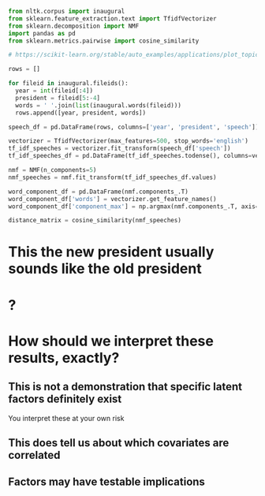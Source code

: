 ```python
from nltk.corpus import inaugural
from sklearn.feature_extraction.text import TfidfVectorizer
from sklearn.decomposition import NMF
import pandas as pd
from sklearn.metrics.pairwise import cosine_similarity

# https://scikit-learn.org/stable/auto_examples/applications/plot_topics_extraction_with_nmf_lda.html

rows = []

for fileid in inaugural.fileids():
  year = int(fileid[:4])
  president = fileid[5:-4]
  words = ' '.join(list(inaugural.words(fileid)))
  rows.append([year, president, words])

speech_df = pd.DataFrame(rows, columns=['year', 'president', 'speech'])

vectorizer = TfidfVectorizer(max_features=500, stop_words='english')
tf_idf_speeches = vectorizer.fit_transform(speech_df['speech'])
tf_idf_speeches_df = pd.DataFrame(tf_idf_speeches.todense(), columns=vectorizer.get_feature_names())

nmf = NMF(n_components=5)
nmf_speeches = nmf.fit_transform(tf_idf_speeches_df.values)

word_component_df = pd.DataFrame(nmf.components_.T)
word_component_df['words'] = vectorizer.get_feature_names()
word_component_df['component_max'] = np.argmax(nmf.components_.T, axis=1)

distance_matrix = cosine_similarity(nmf_speeches)
```
# This the new president usually sounds like the old president

# ?

# How should we interpret these results, exactly?

## This is not a demonstration that specific latent factors definitely exist

You interpret these at your own risk

## This does tell us about which covariates are correlated


## Factors may have testable implications
